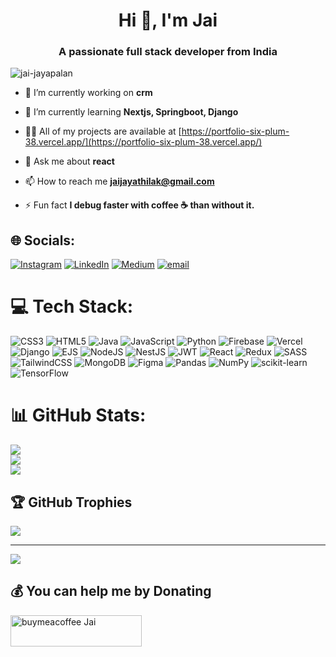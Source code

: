 <h1 align="center">Hi 👋, I'm Jai</h1>
<h3 align="center">A passionate full stack developer from India</h3>

<p align="left"> <img src="https://komarev.com/ghpvc/?username=jai-jayapalan&label=Profile%20views&color=0e75b6&style=flat" alt="jai-jayapalan" /> </p>

- 🔭 I’m currently working on **crm**

- 🌱 I’m currently learning **Nextjs, Springboot, Django**

- 👨‍💻 All of my projects are available at [https://portfolio-six-plum-38.vercel.app/](https://portfolio-six-plum-38.vercel.app/)

- 💬 Ask me about **react**

- 📫 How to reach me **jaijayathilak@gmail.com**

- ⚡ Fun fact **I debug faster with coffee ☕ than without it.**


## 🌐 Socials:
[![Instagram](https://img.shields.io/badge/Instagram-%23E4405F.svg?logo=Instagram&logoColor=white)](https://instagram.com/jai_jayathilak) [![LinkedIn](https://img.shields.io/badge/LinkedIn-%230077B5.svg?logo=linkedin&logoColor=white)](https://linkedin.com/in/jai-jayathilak) [![Medium](https://img.shields.io/badge/Medium-12100E?logo=medium&logoColor=white)](https://medium.com/@Jai_Jayathilak) [![email](https://img.shields.io/badge/Email-D14836?logo=gmail&logoColor=white)](mailto:jaijayathilak@gmail.com) 

# 💻 Tech Stack:
![CSS3](https://img.shields.io/badge/css3-%231572B6.svg?style=for-the-badge&logo=css3&logoColor=white) ![HTML5](https://img.shields.io/badge/html5-%23E34F26.svg?style=for-the-badge&logo=html5&logoColor=white) ![Java](https://img.shields.io/badge/java-%23ED8B00.svg?style=for-the-badge&logo=openjdk&logoColor=white) ![JavaScript](https://img.shields.io/badge/javascript-%23323330.svg?style=for-the-badge&logo=javascript&logoColor=%23F7DF1E) ![Python](https://img.shields.io/badge/python-3670A0?style=for-the-badge&logo=python&logoColor=ffdd54) ![Firebase](https://img.shields.io/badge/firebase-%23039BE5.svg?style=for-the-badge&logo=firebase) ![Vercel](https://img.shields.io/badge/vercel-%23000000.svg?style=for-the-badge&logo=vercel&logoColor=white) ![Django](https://img.shields.io/badge/django-%23092E20.svg?style=for-the-badge&logo=django&logoColor=white) ![EJS](https://img.shields.io/badge/ejs-%23B4CA65.svg?style=for-the-badge&logo=ejs&logoColor=black) ![NodeJS](https://img.shields.io/badge/node.js-6DA55F?style=for-the-badge&logo=node.js&logoColor=white) ![NestJS](https://img.shields.io/badge/nestjs-%23E0234E.svg?style=for-the-badge&logo=nestjs&logoColor=white) ![JWT](https://img.shields.io/badge/JWT-black?style=for-the-badge&logo=JSON%20web%20tokens) ![React](https://img.shields.io/badge/react-%2320232a.svg?style=for-the-badge&logo=react&logoColor=%2361DAFB) ![Redux](https://img.shields.io/badge/redux-%23593d88.svg?style=for-the-badge&logo=redux&logoColor=white) ![SASS](https://img.shields.io/badge/SASS-hotpink.svg?style=for-the-badge&logo=SASS&logoColor=white) ![TailwindCSS](https://img.shields.io/badge/tailwindcss-%2338B2AC.svg?style=for-the-badge&logo=tailwind-css&logoColor=white) ![MongoDB](https://img.shields.io/badge/MongoDB-%234ea94b.svg?style=for-the-badge&logo=mongodb&logoColor=white) ![Figma](https://img.shields.io/badge/figma-%23F24E1E.svg?style=for-the-badge&logo=figma&logoColor=white) ![Pandas](https://img.shields.io/badge/pandas-%23150458.svg?style=for-the-badge&logo=pandas&logoColor=white) ![NumPy](https://img.shields.io/badge/numpy-%23013243.svg?style=for-the-badge&logo=numpy&logoColor=white) ![scikit-learn](https://img.shields.io/badge/scikit--learn-%23F7931E.svg?style=for-the-badge&logo=scikit-learn&logoColor=white) ![TensorFlow](https://img.shields.io/badge/TensorFlow-%23FF6F00.svg?style=for-the-badge&logo=TensorFlow&logoColor=white)
# 📊 GitHub Stats:
![](https://github-readme-stats.vercel.app/api?username=Jai-jayapalan&theme=dark&hide_border=false&include_all_commits=false&count_private=true)<br/>
![](https://nirzak-streak-stats.vercel.app/?user=Jai-jayapalan&theme=dark&hide_border=false)<br/>
![](https://github-readme-stats.vercel.app/api/top-langs/?username=Jai-jayapalan&theme=dark&hide_border=false&include_all_commits=false&count_private=true&layout=compact)

## 🏆 GitHub Trophies
![](https://github-profile-trophy.vercel.app/?username=Jai-jayapalan&theme=dark&no-frame=false&no-bg=true&margin-w=4)

---
[![](https://visitcount.itsvg.in/api?id=Jai-jayapalan&icon=2&color=0)](https://visitcount.itsvg.in)

  ## 💰 You can help me by Donating
<p><a href="https://www.buymeacoffee.com/buymeacoffee Jai"> <img align="left" src="https://cdn.buymeacoffee.com/buttons/v2/default-yellow.png" height="50" width="210" alt="buymeacoffee Jai" /></a></p><br><br>
  
<!-- Proudly created with GPRM ( https://gprm.itsvg.in ) -->
